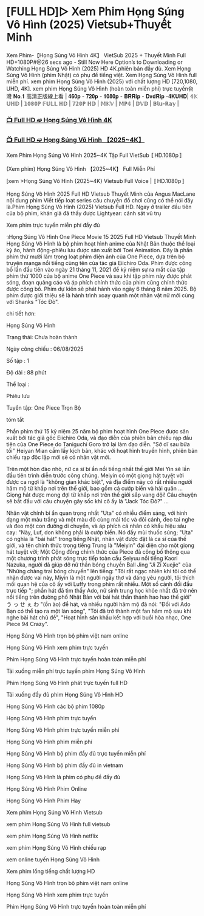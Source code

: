 # [𝖥𝖴𝖫𝖫 𝖧𝖣]▷ 𝖷𝖾𝗆 𝖯𝗁𝗂𝗆 Họng Súng Vô Hình (2025) 𝖵𝗂𝖾𝗍𝗌𝗎𝖻+𝖳𝗁𝗎𝗒𝖾̂́𝗍 𝖬𝗂𝗇𝗁

Xem Phim-【Họng Súng Vô Hình 4K】 VietSub 2025 + Thuyết Minh Full HD+1080P#@26 secs ago - Still Now Here Option’s to Downloading or Watching Họng Súng Vô Hình (2025) HD 4K.phiên bản đầy đủ. Xem Họng Súng Vô Hình (phim Nhật) có phụ đề tiếng việt. Xem Họng Súng Vô Hình full miễn phí. xem phim Họng Súng Vô Hình (2025) với chất lượng HD [720,1080, UHD, 4K]. xem phim Họng Súng Vô Hình (hoàn toàn miễn phí) trực tuyến台灣 𝐍𝐨.𝟏 高清正版線上看 | 𝟒𝟔𝟎𝐩 - 𝟕𝟐𝟎𝐩 - 𝟏𝟎𝟖𝟎𝐩 - 𝐁𝐑𝐑𝐢𝐩 - 𝐃𝐯𝐝𝐑𝐢𝐩 -𝟒𝐊𝐔𝐇𝐃| 𝟜𝕂 𝕌ℍ𝔻 | 𝟙𝟘𝟠𝟘ℙ 𝔽𝕌𝕃𝕃 ℍ𝔻 | 𝟟𝟚𝟘ℙ ℍ𝔻 | 𝕄𝕂𝕍 | 𝕄ℙ𝟜 | 𝔻𝕍𝔻 | 𝔹𝕝𝕦-ℝ𝕒𝕪 |

### [📺 Full HD ➫️ Họng Súng Vô Hình 4K](https://t.co/HOqzpli7x6)

### [📺 Full HD ➫️ Họng Súng Vô Hình 【2025~4K】](https://t.co/HOqzpli7x6)

Xem Phim Họng Súng Vô Hình 2025~4K Tập Full VietSub 〚HD.1080p〛

(Xem phim) Họng Súng Vô Hình 【2025~4K】 Full Miễn Phí

[xem >Họng Súng Vô Hình {2025~4K} Vietsub Full Voice | 〚HD.1080p〛

Họng Súng Vô Hình 2025 Full HD Vietsub Thuyết Minh của Angus MacLane nội dung phim Viết tiếp loạt series câu chuyện đồ chơi cũng có thể nói đây là.Phim Họng Súng Vô Hình (2025) Vietsub Full HD. Ngay ở trailer đầu tiên của bộ phim, khán giả đã thấy được Lightyear: cảnh sát vũ trụ

Xem phim trực tuyến miễn phí đầy đủ

วHọng Súng Vô Hình One Piece Movie 15 2025 Full HD Vietsub Thuyết Minh Họng Súng Vô Hình là bộ phim hoạt hình anime của Nhật Bản thuộc thể loại kỳ ảo, hành động-phiêu lưu được sản xuất bởi Toei Animation. Đây là phần phim thứ mười lăm trong loạt phim điện ảnh của One Piece, dựa trên bộ truyện manga nổi tiếng cùng tên của tác giả Eiichiro Oda. Phim được công bố lần đầu tiên vào ngày 21 tháng 11, 2021 để kỷ niệm sự ra mắt của tập phim thứ 1000 của bộ anime One Piece và sau khi tập phim này được phát sóng, đoạn quảng cáo và áp phích chính thức của phim cũng chính thức được công bố. Phim dự kiến sẽ phát hành vào ngày 6 tháng 8 năm 2025. Bộ phim được giới thiệu sẽ là hành trình xoay quanh một nhân vật nữ mới cùng với Shanks "Tóc Đỏ".

chi tiết hơn:

Họng Súng Vô Hình

Trạng thái: Chưa hoàn thành

Ngày công chiếu : 06/08/2025

Số tập : 1

Độ dài : 88 phút

Thể loại :

Phiêu lưu

Tuyển tập: One Piece Trọn Bộ

tóm tắt

Phần phim thứ 15 kỷ niệm 25 năm bộ phim hoạt hình One Piece được sản xuất bởi tác giả gốc Eiichiro Oda, và đạo diễn của phiên bản chiếu rạp đầu tiên của One Piece do Taniguchi Goro trở lại làm đạo diễn. "Sở dĩ sau bữa tối" Heiyan Mian cầm lấy kịch bản, khác với hoạt hình truyền hình, phiên bản chiếu rạp độc lập mới sẽ có nhân vật mới.

Trên một hòn đảo nhỏ, nữ ca sĩ bí ẩn nổi tiếng nhất thế giới Mei Yin sẽ lần đầu tiên trình diễn trước công chúng. Meiyin có một giọng hát tuyệt vời được ca ngợi là "không gian khác biệt", và địa điểm này có rất nhiều người hâm mộ từ khắp nơi trên thế giới, bao gồm cả cướp biển và hải quân ... Giọng hát được mong đợi từ khắp nơi trên thế giới sắp vang dội! Câu chuyện sẽ bắt đầu với câu chuyện gây sốc khi cô ấy là "Jack Tóc Đỏ?" ...

Nhân vật chính bí ẩn quan trọng nhất "Uta" có nhiều điểm sáng, với hình dạng một màu trắng và một màu đỏ cùng mái tóc và đôi cánh, đeo tai nghe và đeo một con đường di chuyển, và áp phích cá nhân có khẩu hiệu sâu cay: "Này, Luf, don không phải là cướp biển. Nó đầy mùi thuốc súng; "Uta" có nghĩa là "bài hát" trong tiếng Nhật, nhân vật được đặt là ca sĩ của thế giới, và tên chính thức trong tiếng Trung là "Meiyin" đại diện cho một giọng hát tuyệt vời; Một Cộng đồng chính thức của Piece đã công bố thông qua một chương trình phát sóng trực tiếp toàn cầu Seiyuu nổi tiếng Kaori Nazuka, người đã giúp đỡ nữ thần bóng chuyền Ball Jing "Ji Zi Xuejie" của "Những chàng trai bóng chuyền" lên tiếng: "Tôi rất ngạc nhiên khi tôi có thể nhận được vai này, Miyin là một người ngây thơ và đáng yêu người, tôi thích mối quan hệ của cô ấy với Luffy trong phim rất nhiều. Một số cảnh đối đầu trực tiếp "; phần hát đã tìm thấy Ado, nữ sinh trung học khỏe nhất đã trở nên nổi tiếng trên đường phố Nhật Bản với bài hát thần thánh hao hao thế giới" う っ せ ぇ わ "(ồn ào) để hát, và nhiều người hâm mộ đã nói: "Đối với Ado Bạn có thể tạo ra một làn sóng", "Tôi đã trở thành một fan hâm mộ sau khi nghe bài hát chủ đề", "Hoạt hình sân khấu kết hợp với buổi hòa nhạc, One Piece 94 Crazy".

Họng Súng Vô Hình trọn bộ phim việt nam online

Họng Súng Vô Hình xem phim trực tuyến

Phim Họng Súng Vô Hình trực tuyến hoàn toàn miễn phí

Tải xuống miễn phí trực tuyến phim Họng Súng Vô Hình

Phim Họng Súng Vô Hình phát trực tuyến full HD

Tải xuống đầy đủ phim Họng Súng Vô Hình HD

Họng Súng Vô Hình các bộ phim 1080p

Họng Súng Vô Hình phim trực tuyến

Họng Súng Vô Hình phim trực tuyến miễn phí

Họng Súng Vô Hình phim miễn phí

Họng Súng Vô Hình bộ phim đầy đủ trực tuyến miễn phí

Họng Súng Vô Hình bộ phim đầy đủ in vietnam

Họng Súng Vô Hình là phim có phụ đề đầy đủ

Họng Súng Vô Hình Phim Online

Họng Súng Vô Hình Phim Hay

Xem phim Họng Súng Vô Hình Vietsub

xem phim Họng Súng Vô Hình full vietsub

xem phim Họng Súng Vô Hình netflix

xem phim Họng Súng Vô Hình chiếu rạp

xem online tuyến Họng Súng Vô Hình

Xem phim lồng tiếng chất lượng HD

Họng Súng Vô Hình trọn bộ phim việt nam online

Họng Súng Vô Hình xem phim trực tuyến

Phim Họng Súng Vô Hình trực tuyến hoàn toàn miễn phí
